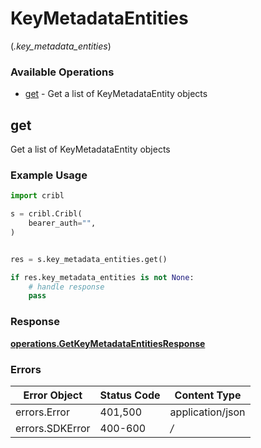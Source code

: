 # KeyMetadataEntities
(*.key_metadata_entities*)

### Available Operations

* [get](#get) - Get a list of KeyMetadataEntity objects

## get

Get a list of KeyMetadataEntity objects

### Example Usage

```python
import cribl

s = cribl.Cribl(
    bearer_auth="",
)


res = s.key_metadata_entities.get()

if res.key_metadata_entities is not None:
    # handle response
    pass
```


### Response

**[operations.GetKeyMetadataEntitiesResponse](../../models/operations/getkeymetadataentitiesresponse.md)**
### Errors

| Error Object     | Status Code      | Content Type     |
| ---------------- | ---------------- | ---------------- |
| errors.Error     | 401,500          | application/json |
| errors.SDKError  | 400-600          | */*              |
